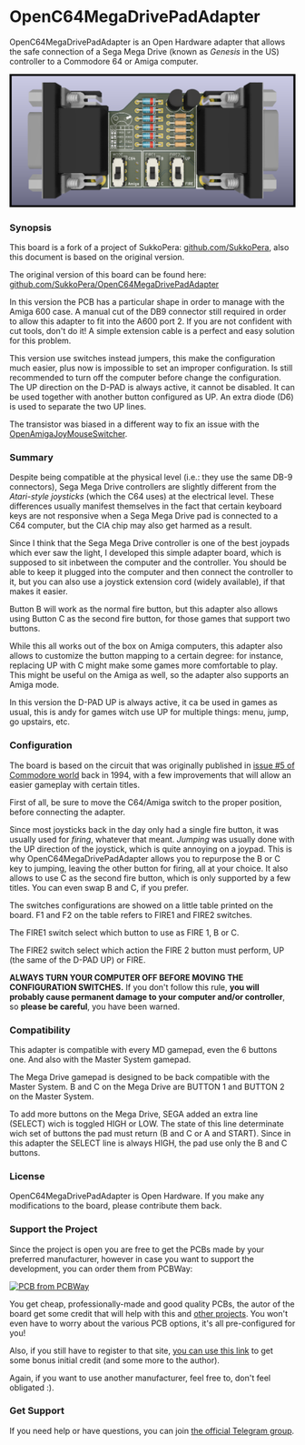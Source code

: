 # OpenC64MegaDrivePadAdapter
OpenC64MegaDrivePadAdapter is an Open Hardware adapter that allows the safe connection of a Sega Mega Drive (known as *Genesis* in the US) controller to a Commodore 64 or Amiga computer.

![Board](https://raw.githubusercontent.com/screwbreaker/OpenC64MegaDrivePadAdapter/master/doc/render-top.png)

### Synopsis
This board is a fork of a project of SukkoPera: [github.com/SukkoPera](https://github.com/SukkoPera/), also this document is based on the original version.

The original version of this board can be found here: [github.com/SukkoPera/OpenC64MegaDrivePadAdapter](https://github.com/SukkoPera/OpenC64MegaDrivePadAdapter)

In this version the PCB has a particular shape in order to manage with the Amiga 600 case.
A manual cut of the DB9 connector still required in order to allow this adapter to fit into the A600 port 2. If you are not confident with cut tools, don't do it! A simple extension cable is a perfect and easy solution for this problem. 

This version use switches instead jumpers, this make the configuration much easier, plus now is impossible to set an improper configuration.
Is still recommended to turn off the computer before change the configuration.
The UP direction on the D-PAD is always active, it cannot be disabled. It can be used together with another button configured as UP. An extra diode (D6) is used to separate the two UP lines.

The transistor was biased in a different way to fix an issue with the [OpenAmigaJoyMouseSwitcher](https://github.com/SukkoPera/OpenAmigaJoyMouseSwitcher).

### Summary
Despite being compatible at the physical level (i.e.: they use the same DB-9 connectors), Sega Mega Drive controllers are slightly different from the *Atari-style joysticks* (which the C64 uses) at the electrical level. These differences usually manifest themselves in the fact that certain keyboard keys are not responsive when a Sega Mega Drive pad is connected to a C64 computer, but the CIA chip may also get harmed as a result.

Since I think that the Sega Mega Drive controller is one of the best joypads which ever saw the light, I developed this simple adapter board, which is supposed to sit inbetween the computer and the controller. You should be able to keep it plugged into the computer and then connect the controller to it, but you can also use a joystick extension cord (widely available), if that makes it easier.

Button B will work as the normal fire button, but this adapter also allows using Button C as the second fire button, for those games that support two buttons.

While this all works out of the box on Amiga computers, this adapter also allows to customize the button mapping to a certain degree: for instance, replacing UP with C might make some games more comfortable to play. This might be useful on the Amiga as well, so the adapter also supports an Amiga mode.

In this version the D-PAD UP is always active, it ca be used in games as usual, this is andy for games witch use UP for multiple things: menu, jump, go upstairs, etc.

### Configuration
The board is based on the circuit that was originally published in [issue #5 of Commodore world](https://www.scribd.com/document/8945979/Commodore-World-Issue-05) back in 1994, with a few improvements that will allow an easier gameplay with certain titles.

First of all, be sure to move the C64/Amiga switch to the proper position, before connecting the adapter.

Since most joysticks back in the day only had a single fire button, it was usually used for *firing*, whatever that meant. *Jumping* was usually done with the UP direction of the joystick, which is quite annoying on a joypad.
This is why OpenC64MegaDrivePadAdapter allows you to repurpose the B or C key to jumping, leaving the other button for firing, all at your choice.
It also allows to use C as the second fire button, which is only supported by a few titles. You can even swap B and C, if you prefer.

The switches configurations are showed on a little table printed on the board. F1 and F2 on the table refers to FIRE1 and FIRE2 switches.

The FIRE1 switch select which button to use as FIRE 1, B or C.

The FIRE2 switch select which action the FIRE 2 button must perform, UP (the same of the D-PAD UP) or FIRE.

**ALWAYS TURN YOUR COMPUTER OFF BEFORE MOVING THE CONFIGURATION SWITCHES.**
If you don't follow this rule, **you will probably cause permanent damage to your computer and/or controller**, so **please be careful**, you have been warned.

### Compatibility
This adapter is compatible with every MD gamepad, even the 6 buttons one. And also with the Master System gamepad.

The Mega Drive gamepad is designed to be back compatible with the Master System. B and C on the Mega Drive are BUTTON 1 and BUTTON 2 on the Master System.

To add more buttons on the Mega Drive, SEGA added an extra line (SELECT) wich is toggled HIGH or LOW. The state of this line determinate wich set of buttons the pad must return (B and C or A and START).
Since in this adapter the SELECT line is always HIGH, the pad use only the B and C buttons.

### License
OpenC64MegaDrivePadAdapter is Open Hardware. If you make any modifications to the board, please contribute them back.

### Support the Project
Since the project is open you are free to get the PCBs made by your preferred manufacturer, however in case you want to support the development, you can order them from PCBWay:

[![PCB from PCBWay](https://www.pcbway.com/project/img/images/frompcbway.png)](https://www.pcbway.com)

You get cheap, professionally-made and good quality PCBs, the autor of the board get some credit that will help with this and [other projects](https://www.pcbway.com/project/member/shareproject/?bmbid=41100). You won't even have to worry about the various PCB options, it's all pre-configured for you!

Also, if you still have to register to that site, [you can use this link](https://www.pcbway.com/setinvite.aspx?inviteid=41100) to get some bonus initial credit (and some more to the author).

Again, if you want to use another manufacturer, feel free to, don't feel obligated :).

### Get Support
If you need help or have questions, you can join [the official Telegram group](https://t.me/joinchat/HUHdWBC9J9JnYIrvTYfZmg).
